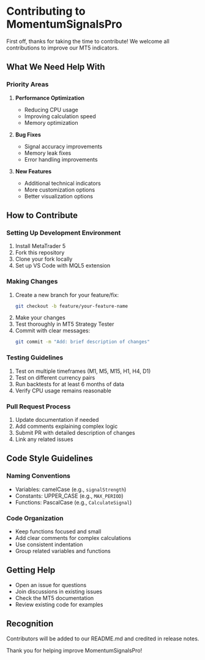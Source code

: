 # Contributing to MomentumSignalsPro

 First off, thanks for taking the time to contribute! We welcome all contributions to improve our MT5 indicators.

## What We Need Help With

### Priority Areas
1. **Performance Optimization**
   - Reducing CPU usage
   - Improving calculation speed
   - Memory optimization

2. **Bug Fixes**
   - Signal accuracy improvements
   - Memory leak fixes
   - Error handling improvements

3. **New Features**
   - Additional technical indicators
   - More customization options
   - Better visualization options

## How to Contribute

### Setting Up Development Environment
1. Install MetaTrader 5
2. Fork this repository
3. Clone your fork locally
4. Set up VS Code with MQL5 extension

### Making Changes
1. Create a new branch for your feature/fix:
   ```bash
   git checkout -b feature/your-feature-name
   ```
2. Make your changes
3. Test thoroughly in MT5 Strategy Tester
4. Commit with clear messages:
   ```bash
   git commit -m "Add: brief description of changes"
   ```

### Testing Guidelines
1. Test on multiple timeframes (M1, M5, M15, H1, H4, D1)
2. Test on different currency pairs
3. Run backtests for at least 6 months of data
4. Verify CPU usage remains reasonable

### Pull Request Process
1. Update documentation if needed
2. Add comments explaining complex logic
3. Submit PR with detailed description of changes
4. Link any related issues

## Code Style Guidelines

### Naming Conventions
- Variables: camelCase (e.g., `signalStrength`)
- Constants: UPPER_CASE (e.g., `MAX_PERIOD`)
- Functions: PascalCase (e.g., `CalculateSignal`)

### Code Organization
- Keep functions focused and small
- Add clear comments for complex calculations
- Use consistent indentation
- Group related variables and functions

## Getting Help
- Open an issue for questions
- Join discussions in existing issues
- Check the MT5 documentation
- Review existing code for examples

## Recognition
Contributors will be added to our README.md and credited in release notes.

Thank you for helping improve MomentumSignalsPro! 
